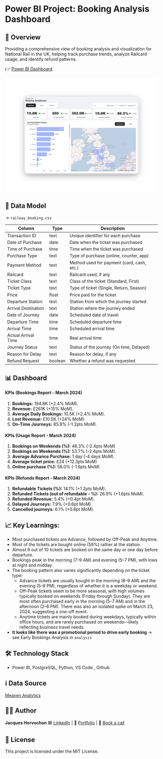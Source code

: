 # Power BI Project: Booking Analysis Dashboard

## 📖 Overview
Providing a comprehensive view of booking analysis and visualization for National Rail in the UK, helping track purchase trends, analyze Railcard usage, and identify refund patterns.

👉 [Power BI Dashboard](https://app.powerbi.com/view?r=eyJrIjoiMjhjMGJhYWYtYWE4Ny00YWQ0LWJlNjAtNzQ2Yjk4YmQzZGQzIiwidCI6IjdkNDg3NDc4LWNhMjYtNDkxOS05MDlhLTBjNDU3MTQyYzczNCJ9&pageName=54e34d8c24a1d920c519)

![Booking Analysis Dashboard](screenshots/booking_dashboard.png)

## 📁 Data Model

→ `railway_booking.csv` 

| Column               | Type        | Description                                |
|----------------------|------------|--------------------------------------------|
| Transaction ID       | text       | Unique identifier for each purchase        |
| Date of Purchase     | date       | Date when the ticket was purchased         |
| Time of Purchase     | time       | Time when the ticket was purchased         |
| Purchase Type        | text       | Type of purchase (online, counter, app)   |
| Payment Method       | text       | Method used for payment (card, cash, etc.)|
| Railcard             | text       | Railcard used, if any                      |
| Ticket Class         | text       | Class of the ticket (Standard, First)     |
| Ticket Type          | text       | Type of ticket (Single, Return, Season)   |
| Price                | float      | Price paid for the ticket                  |
| Departure Station    | text       | Station from which the journey started    |
| Arrival Destination  | text       | Station where the journey ended            |
| Date of Journey      | date       | Scheduled date of travel                   |
| Departure Time       | time       | Scheduled departure time                   |
| Arrival Time         | time       | Scheduled arrival time                     |
| Actual Arrival Time  | time       | Real arrival time                           |
| Journey Status       | text       | Status of the journey (On time, Delayed)  |
| Reason for Delay     | text       | Reason for delay, if any                   |
| Refund Request       | boolean    | Whether a refund was requested             |

## 📊 Dashboard 

#### KPIs (Bookings Report - March 2024)
1. **Bookings:** 194.8K (+2.4% MoM).
2. **Revenue:** £261K (+15% MoM).
3. **Average Daily Bookings:** 10.5K (+2.4% MoM).
4. **Lost Revenue:** £10.5K (+24% MoM).
5. **On-Time Journeys:** 85.9% (-1.2pts MoM).

#### KPIs (Usage Report - March 2024)
1. **Bookings on Weekends (%):** 46.3% (-2.4pts MoM)
2. **Bookings on Weekends (%):**  53.7% (-2.4pts MoM).
3. **Average Advance Purchase:** 1 day (-4 days MoM).
4. **Average ticket price:** £24 (+12.3pts MoM)
5. **Online purchase (%):** 58.0% (-1.6pts MoM)

#### KPIs (Refunds Report - March 2024)
1. **Refundable Tickets (%):** 14.1% (+1.2pts MoM).
2. **Refunded Tickets (out of refundable - %):** 26.9% (+1.6pts MoM).
3. **Refunded Revenue:** 5.4% (+0.4pt MoM).
4. **Delayed Journeys:** 7.9% (+0.6pt MoM).
5. **Cancelled journeys:** 6.1% (+0.6pt MoM).

## 📈 Key Learnings:
- Most purchased tickets are Advance, followed by Off-Peak and Anytime.
- Most of the tickets are bought online (59%) rather at the station.
- Almost 9 out of 10 tickets are booked on the same day or one day before departure.
- Bookings peak in the morning (7–9 AM) and evening (5–7 PM), with lows at night and midday.
- The booking pattern also varies significantly depending on the ticket type:
  - Advance tickets are usually bought in the morning (8–9 AM) and the evening (5–8 PM), regardless of whether it is a weekday or weekend.
  - Off-Peak tickets seem to be more seasonal, with high volumes typically booked on weekends (Friday through Sunday). They are most often purchased early in the morning (5–7 AM) and in the afternoon (2–6 PM). There was also an isolated spike on March 23, 2024, suggesting a one-off event.
  - Anytime tickets are mainly booked during weekdays, typically within office hours, and are rarely purchased on weekends—likely reflecting business travel needs.
- **It looks like there was a promotional period to drive early booking** → see Early Bookings Analysis in `analysis`

## 🛠️ Technology Stack
- Power BI, PostgreSQL, Python, VS Code , Github

## ℹ️ Data Source
[Meaven Analytics](https://mavenanalytics.io/data-playground?order=date_added%2Cdesc&pageSize=20)

## 👨‍💻 Author
**Jacques Hervochon** 🟦 [LinkedIn](https://www.linkedin.com/in/jacques-hervochon-27448898) |
🔗 [Portfolio](https://jacqueshervochon.carrd.co/#) |
📆 [Book a call](https://calendly.com/jacqueshervochon/30min)

## 📄 License 
This project is licensed under the MIT License.
